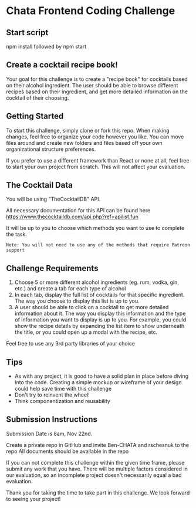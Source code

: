 # Chata Frontend Coding Challenge

## Start script

npm install followed by npm start

## Create a cocktail recipe book!

Your goal for this challenge is to create a "recipe book" for cocktails based on their alcohol ingredient. The user should be able to browse different recipes based on their ingredient, and get more detailed information on the cocktail of their choosing.

## Getting Started

To start this challenge, simply clone or fork this repo. When making changes, feel free to organize your code however you like. You can move files around and create new folders and files based off your own organizational structure preferences.

If you prefer to use a different framework than React or none at all, feel free to start your own project from scratch. This will not affect your evaluation.

## The Cocktail Data

You will be using "TheCocktailDB" API.

All necessary documentation for this API can be found here https://www.thecocktaildb.com/api.php?ref=apilist.fun

It will be up to you to choose which methods you want to use to complete the task.

`Note: You will not need to use any of the methods that require Patreon support`

## Challenge Requirements

1. Choose 5 or more different alcohol ingredients (eg. rum, vodka, gin, etc.) and create a tab for each type of alcohol
2. In each tab, display the full list of cocktails for that specific ingredient. The way you choose to display this list is up to you.
3. A user should be able to click on a cocktail to get more detailed information about it. The way you display this information and the type of information you want to display is up to you. For example, you could show the recipe details by expanding the list item to show underneath the title, or you could open up a modal with the recipe, etc.

Feel free to use any 3rd party libraries of your choice

## Tips

- As with any project, it is good to have a solid plan in place before diving into the code. Creating a simple mockup or wireframe of your design could help save time with this challenge
- Don't try to reinvent the wheel!
- Think componentization and reusability

## Submission Instructions

Submission Date is 8am, Nov 22nd.

Create a private repo in GitHub and invite Ben-CHATA and rschesnuk to the repo
All documents should be available in the repo

If you can not complete this challenge within the given time frame, please submit any work that you have. There will be multiple factors considered in our evaluation, so an incomplete project doesn't necessarily equal a bad evaluation.

Thank you for taking the time to take part in this challenge. We look forward to seeing your project!

##

